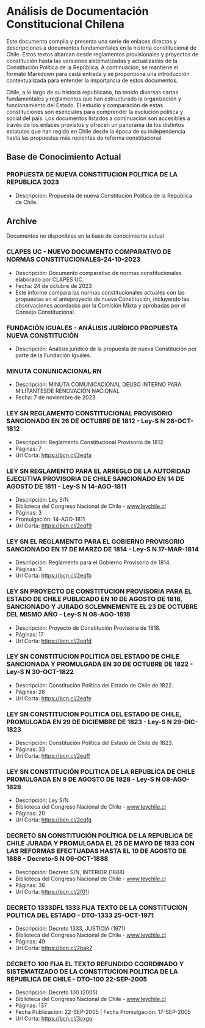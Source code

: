 # Análisis de Documentación Constitucional Chilena

Este documento compila y presenta una serie de enlaces directos y descripciones a documentos fundamentales en la historia constitucional de Chile. Estos textos abarcan desde reglamentos provisionales y proyectos de constitución hasta las versiones sistematizadas y actualizadas de la Constitución Política de la República. A continuación, se mantiene el formato Markdown para cada entrada y se proporciona una introducción contextualizada para entender la importancia de estos documentos.

Chile, a lo largo de su historia republicana, ha tenido diversas cartas fundamentales y reglamentos que han estructurado la organización y funcionamiento del Estado. El estudio y comparación de estas constituciones son esenciales para comprender la evolución política y social del país. Los documentos listados a continuación son accesibles a través de los enlaces provistos y ofrecen un panorama de los distintos estatutos que han regido en Chile desde la época de su independencia hasta las propuestas más recientes de reforma constitucional.

## Base de Conocimiento Actual

### PROPUESTA DE NUEVA CONSTITUCION POLITICA DE LA REPUBLICA 2023
- Descripción: Propuesta de nueva Constitución Política de la República de Chile.

## Archive
Documentos no disponibles en la base de conocimiento actual

### CLAPES UC - NUEVO DOCUMENTO COMPARATIVO DE NORMAS CONSTITUCIONALES-24-10-2023
- Descripción: Documento comparativo de normas constitucionales elaborado por CLAPES UC.
- Fecha: 24 de octubre de 2023
- Este informe compara las normas constitucionales actuales con las propuestas en el anteproyecto de nueva Constitución, incluyendo las observaciones acordadas por la Comisión Mixta y aprobadas por el Consejo Constitucional.

### FUNDACIÓN IGUALES - ANÁLISIS JURÍDICO PROPUESTA NUEVA CONSTITUCIÓN
- Descripción: Análisis jurídico de la propuesta de nueva Constitución por parte de la Fundación Iguales.

### MINUTA CONUNICACIONAL RN
- Descripción: MINUTA COMUNICACIONAL DEUSO INTERNO PARA MILITANTESDE RENOVACIÓN NACIONAL
- Fecha: 7 de noviembre de 2023

### LEY SN REGLAMENTO CONSTITUCIONAL PROVISORIO SANCIONADO EN 26 DE OCTUBRE DE 1812 - Ley-S N 26-OCT-1812
- Descripción: Reglamento Constitucional Provisorio de 1812.
- Páginas: 7
- Url Corta: https://bcn.cl/2eqfa

### LEY SN REGLAMENTO PARA EL ARREGLO DE LA AUTORIDAD EJECUTIVA PROVISORIA DE CHILE SANCIONADO EN 14 DE AGOSTO DE 1811 - Ley-S N 14-AGO-1811
- Descripción: Ley S/N
- Biblioteca del Congreso Nacional de Chile - www.leychile.cl
- Páginas: 3
- Promulgación: 14-AGO-1811
- Url Corta: https://bcn.cl/2eqf9

### LEY SN EL REGLAMENTO PARA EL GOBIERNO PROVISORIO SANCIONADO EN 17 DE MARZO DE 1814 - Ley-S N 17-MAR-1814
- Descripción: Reglamento para el Gobierno Provisorio de 1814.
- Páginas: 3
- Url Corta: https://bcn.cl/2eqfb

### LEY SN PROYECTO DE CONSTITUCION PROVISORIA PARA EL ESTADO DE CHILE PUBLICADO EN 10 DE AGOSTO DE 1818, SANCIONADO Y JURADO SOLEMNEMENTE EL 23 DE OCTUBRE DEL MISMO AÑO - Ley-S N 08-AGO-1818
- Descripción: Proyecto de Constitución Provisoria de 1818.
- Páginas: 17
- Url Corta: https://bcn.cl/2eqfd

### LEY SN CONSTITUCION POLITICA DEL ESTADO DE CHILE SANCIONADA Y PROMULGADA EN 30 DE OCTUBRE DE 1822 - Ley-S N 30-OCT-1822
- Descripción: Constitución Política del Estado de Chile de 1822.
- Páginas: 26
- Url Corta: https://bcn.cl/2eqfe

### LEY SN CONSTITUCION POLITICA DEL ESTADO DE CHILE, PROMULGADA EN 29 DE DICIEMBRE DE 1823 - Ley-S N 29-DIC-1823
- Descripción: Constitución Política del Estado de Chile de 1823.
- Páginas: 33
- Url Corta: https://bcn.cl/2eqff

### LEY SN CONSTITUCIÓN POLITICA DE LA REPUBLICA DE CHILE PROMULGADA EN 8 DE AGOSTO DE 1828 - Ley-S N 08-AGO-1828
- Descripción: Ley S/N
- Biblioteca del Congreso Nacional de Chile - www.leychile.cl
- Páginas: 20
- Url Corta: https://bcn.cl/2eqfg

### DECRETO SN CONSTITUCIÓN POLÍTICA DE LA REPUBLICA DE CHILE JURADA Y PROMULGADA EL 25 DE MAYO DE 1833 CON LAS REFORMAS EFECTUADAS HASTA EL 10 DE AGOSTO DE 1888 - Decreto-S N 06-OCT-1888
- Descripción: Decreto S/N, INTERIOR (1888)
- Biblioteca del Congreso Nacional de Chile - www.leychile.cl
- Páginas: 36
- Url Corta: https://bcn.cl/2f01l

### DECRETO 1333DFL 1333 FIJA TEXTO DE LA CONSTITUCION POLITICA DEL ESTADO - DTO-1333 25-OCT-1971
- Descripción: Decreto 1333, JUSTICIA (1971)
- Biblioteca del Congreso Nacional de Chile - www.leychile.cl
- Páginas: 49
- Url Corta: https://bcn.cl/2bak7

### DECRETO 100 FIJA EL TEXTO REFUNDIDO COORDINADO Y SISTEMATIZADO DE LA CONSTITUCION POLITICA DE LA REPUBLICA DE CHILE - DTO-100 22-SEP-2005
- Descripción: Decreto 100 (2005)
- Biblioteca del Congreso Nacional de Chile - www.leychile.cl
- Páginas: 137
- Fecha Publicación: 22-SEP-2005 | Fecha Promulgación: 17-SEP-2005
- Url Corta: https://bcn.cl/3cxgo